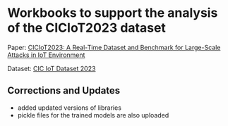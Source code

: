 # Workbooks to support the analysis of the CICIoT2023 dataset

Paper:   [CICIoT2023: A Real-Time Dataset and Benchmark for Large-Scale Attacks in IoT Environment](https://www.preprints.org/manuscript/202305.0443/v1)

Dataset: [CIC IoT Dataset 2023](https://www.unb.ca/cic/datasets/iotdataset-2023.html)

## Corrections and Updates
- added updated versions of libraries
- pickle files for the trained models are also uploaded
